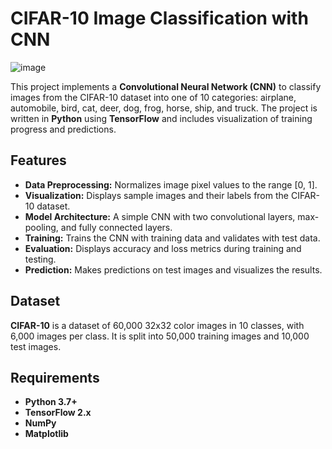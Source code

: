 # CIFAR-10 Image Classification with CNN
![image](https://github.com/user-attachments/assets/95f04797-9940-4f5a-9279-e48661e5a14e)

This project implements a **Convolutional Neural Network (CNN)** to classify images from the CIFAR-10 dataset into one of 10 categories: airplane, automobile, bird, cat, deer, dog, frog, horse, ship, and truck. The project is written in **Python** using **TensorFlow** and includes visualization of training progress and predictions.

## Features

- **Data Preprocessing:** Normalizes image pixel values to the range [0, 1].
- **Visualization:** Displays sample images and their labels from the CIFAR-10 dataset.
- **Model Architecture:** A simple CNN with two convolutional layers, max-pooling, and fully connected layers.
- **Training:** Trains the CNN with training data and validates with test data.
- **Evaluation:** Displays accuracy and loss metrics during training and testing.
- **Prediction:** Makes predictions on test images and visualizes the results.

## Dataset

**CIFAR-10** is a dataset of 60,000 32x32 color images in 10 classes, with 6,000 images per class. It is split into 50,000 training images and 10,000 test images.

## Requirements

- **Python 3.7+**
- **TensorFlow 2.x**
- **NumPy**
- **Matplotlib**
